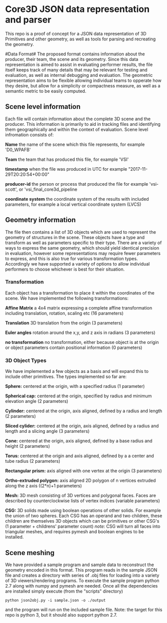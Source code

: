 # Core3D JSON data representation and parser #
This repo is a proof of concept for a JSON data representation of 3D Primitives and other geometry, as well as tools for parsing and recreating the geometry.

#Data Format#
The proposed format contains information about the producer, their team, the scene and its geometry. Since this data representation is aimed to assist in evaluating performer results, the file itself keeps track of many details that may be relevant for testing and evaluation, as well as internal debugging and evaluation. The geometric representation aims to be flexible allowing individual teams to opperate how they desire, but allow for a simplicity or compactness measure, as well as a semantic metric to be easily computed.

## Scene level information ##
Each file will contain information about the complete 3D scene and the producer. This information is primarily to aid in tracking files and identifying them geographically and within the context of evaluation.
Scene level infromation consists of:

**Name** the name of the scene which this file represents, for example 'D0_WPAFB'

**Team** the team that has produced this file, for example 'VSI'

**timestamp**  when the file was produced in UTC for example "2017-11-29T20:20:54+00:00"

**producer-id** the person or process that produced the file for example 'vsi-scott', or 'vsi\_final\_core3d\_pipeline

**coordinate system** the coordinate system of the results with included parameters, for example a local vertical coordinate system (LVCS)

## Geometry information ##
The file then contains a list of 3D objects which are used to represent the geometry of structures in the scene. These objects have a type and transform as well as parameters specific to their type. There are a variety of ways to express the same geometry, which should yield identical precision in evaluation, however some representations may require fewer parameters to express, and this is also true for various transformation types. Accordingly we have supported a variety of options to allow individual performers to choose whichever is best for their situation.
### Transformation ###
Each object has a transformation to place it within the coordinates of the scene. We have implemented the following transformations:

**Affine Matrix** a 4x4 matrix expressing a complete affine transformation including translation, rotation, scaling etc (16 parameters)

**Translation** 3D translation from the origin (3 parameters)

**Euler angles** rotation around the x,y, and z axis in radians (3 parameters)

**no transformation** no transformation, either because object is at the origin or object parameters contain positional information (0 parameters)

### 3D Object Types ###
We have implemented a few objects as a basis and will expand this to include other primitives. The types implemented so far are:

**Sphere:** centered at the origin, with a specified radius (1 parameter)

**Spherical cap:** centered at the origin, specified by radius and minimum elevation angle (2 parameters)

**Cylinder:** centered at the origin, axis aligned, defined by a radius and length (2 parameters)

**Sliced cylider:** centered at the origin, axis aligned, defined by a radius and length and a slicing angle (3 parameters)

**Cone:** centered at the origin, axis aligned, defined by a base radius and height (2 parameters)

**Torus:** centered at the origin and axis aligned, defined by a a center and tube radius (2 parameters)

**Rectangular prism:** axis aligned with one vertex at the origin (3 parameters)

**Ortho-extruded polygon:** axis aligned 2D polygon of n vertices extruded along the z axis ((2*n)+1 parameters)

**Mesh:** 3D mesh consisting of 3D vertices and polygonal faces. Faces are described by counterclockwise lists of vertex indices (variable parameters)

**CSG:** 3D solids made using boolean operations of other solids. For example the union of two spheres. Each CSG has an operand and two children, these children are themselves 3D objects which can be primitives or other CSG's (1 parameter + childrens' parameter count) _note:_ CSG will turn all faces into triangular meshes, and requires pymesh and boolean engines to be installed.

## Scene meshing ##
We have provided a sample program and sample data to reconstruct the geometry encoded in this format. This program reads in the sample JSON file and creates a directory with series of .obj files for loading into a variety of 3D viewers/rendering programs. To execute the sample program python 2.7 along with numpy and pymesh are needed. Once all the dependencies are installed simply execute (from the "scripts" directory)

```
python json2obj.py -i sample.json -o ./output
```

and the program will run on the included sample file. Note: the target for this repo is python 3, but it should also support python 2.7.
